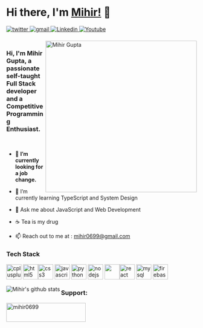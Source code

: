# Hi there, I'm [Mihir!](https://github.com/mihir0699) 👋
<a href="https://twitter.com/mihir0699" target="_blank">
<img src=https://img.shields.io/badge/twitter-%2300acee.svg?&style=for-the-badge&logo=twitter&logoColor=white alt=twitter style="margin-bottom: 5px;" />
</a> 
<a href="mailto:mihir069@gmail.com?hl=en" target="_blank">
<img src=https://img.shields.io/badge/gmail-%23DC493C.svg?&style=for-the-badge&logo=gmail&logoColor=white alt=gmail style="margin-bottom: 5px;" />
</a>
<a href="https://www.linkedin.com/in/mihir0699/" target="_blank">
<img src=https://img.shields.io/badge/linkedin-%231E77B5.svg?&style=for-the-badge&logo=linkedin&logoColor=white alt=Linkedin style="margin-bottom: 5px;" />
</a>
  <a href="https://www.youtube.com/channel/UCuKvBZo32WZVAjBLn9zbMWg?sub_confirmation=1"><img alt="Youtube" title="Youtube" src="https://img.shields.io/badge/-YouTube-red?style=for-the-badge&logo=youtube&logoColor=white"/></a>


<br />
<br />
<img alt="Mihir Gupta" align="right" src="https://raw.githubusercontent.com/mihir0699/mihir0699/master/Untitled%20design.png" width="400px"/>

<h3>Hi, I'm Mihir Gupta, a passionate self-taught <strong>Full Stack developer</strong> and a <strong>Competitive Programming Enthusiast</strong>.</h3>

<br/>


 - 🔭 <strong>I’m currently looking for a job change.</strong><br/>
 
- 🌱 I’m currently learning TypeScript and System Design
- 🤔 Ask me about JavaScript and Web Development
- ☕ Tea  is my drug
- :mailbox: Reach out to me at : mihir0699@gmail.com<br/>

<h3>Tech Stack</h3>
<p align="left">
 <img src="https://img.icons8.com/color/48/000000/c-plus-plus-logo.png"  alt="cplusplus" width="40" height="40"/>  <img src="https://img.icons8.com/color/48/000000/html-5.png" alt="html5" width="40" height="40"/><img src="https://img.icons8.com/color/48/000000/css3.png" alt="css3" width="40" height="40"/> <img src="https://img.icons8.com/color/48/000000/javascript.png" alt="javascript" width="40" height="40"/> <img src="https://img.icons8.com/ultraviolet/40/000000/react.png" alt="python" width="40" height="40"/> 
 <img src="https://img.icons8.com/color/48/000000/nodejs.png" width="40" height="40" alt="nodejs" /> <img src="https://img.icons8.com/color/48/000000/mongodb.png" width="40" height="40" /><img src="https://img.icons8.com/color/40/000000/python.png" alt="react" width="40" height="40"/> <img src="https://img.icons8.com/ios/50/000000/mysql-logo.png" alt="mysql" width="40" height="40"/> 
 <img src="https://img.icons8.com/color/48/000000/firebase.png" alt="firebase" width="40" height="40"/>

 </p>
<p align = 'center'> 
<a href="https://github.com/mihir0699/mihir0699">
  <img align="left" src="https://github-readme-stats.anuraghazra1.vercel.app/api?username=mihir0699&count_private=true&theme=radical" alt="Mihir's github stats" />
</a>
  <h3 align="left">Support:</h3>
<p><a href="https://www.buymeacoffee.com/mihir0699"> <img align="center" src="https://cdn.buymeacoffee.com/buttons/v2/default-yellow.png" height="50" width="210" alt="mihir0699" /></a></p>
